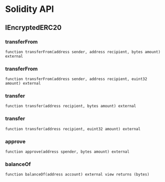 # Solidity API

## IEncryptedERC20

### transferFrom

```solidity
function transferFrom(address sender, address recipient, bytes amount) external
```

### transferFrom

```solidity
function transferFrom(address sender, address recipient, euint32 amount) external
```

### transfer

```solidity
function transfer(address recipient, bytes amount) external
```

### transfer

```solidity
function transfer(address recipient, euint32 amount) external
```

### approve

```solidity
function approve(address spender, bytes amount) external
```

### balanceOf

```solidity
function balanceOf(address account) external view returns (bytes)
```
